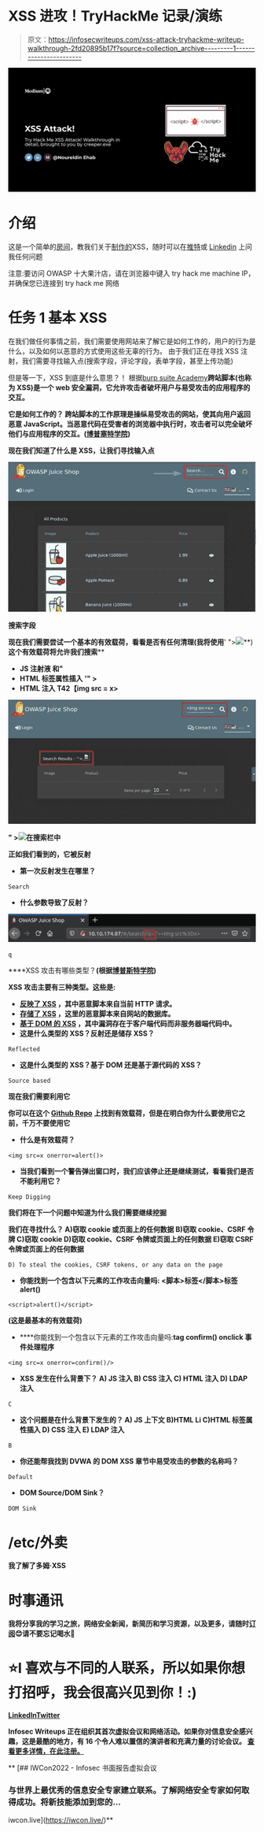 # XSS 进攻！TryHackMe 记录/演练

> 原文：<https://infosecwriteups.com/xss-attack-tryhackme-writeup-walkthrough-2fd20895b17f?source=collection_archive---------1----------------------->

![](img/2992fd4d076784e8c42ccfb45c57e38f.png)

# 介绍

这是一个简单的[房间](https://tryhackme.com/room/xssattack1u)，教我们关于[制作的](https://medium.com/u/c4af1cf135f5?source=post_page-----2fd20895b17f--------------------------------)XSS，随时可以在[推特](https://twitter.com/Nouureldin_Ehab)或 [Linkedin](https://www.linkedin.com/in/noureldin-ehab-a57940190/) 上问我任何问题

注意:要访问 OWASP 十大果汁店，请在浏览器中键入 try hack me machine IP，并确保您已连接到 try hack me 网络

# 任务 1 基本 XSS

在我们做任何事情之前，我们需要使用网站来了解它是如何工作的，用户的行为是什么，以及如何以恶意的方式使用这些无辜的行为。
由于我们正在寻找 XSS 注射，我们需要寻找输入点(搜索字段，评论字段，表单字段，甚至上传功能)

但是等一下，XSS 到底是什么意思？！
根据[burp suite Academy](https://portswigger.net/web-security/cross-site-scripting)**跨站脚本(也称为 XSS)是一个 web 安全漏洞，它允许攻击者破坏用户与易受攻击的应用程序的交互。**

****它是如何工作的？** 跨站脚本的工作原理是操纵易受攻击的网站，使其向用户返回恶意 JavaScript。当恶意代码在受害者的浏览器中执行时，攻击者可以完全破坏他们与应用程序的交互。([博普塞特学院](https://portswigger.net/web-security/cross-site-scripting))**

**现在我们知道了什么是 XSS，让我们寻找输入点**

**![](img/51f26990326b17a3ec787995cf7735c2.png)**

**搜索字段**

**现在我们需要尝试一个基本的有效载荷，看看是否有任何清理(我将使用**' "><img src = x>**)
**这个有效载荷将允许我们搜索****

*   **JS 注射液
    和"**
*   **HTML 标签属性插入
    '" >**
*   **HTML 注入
    T42【img src = x>**

**![](img/c1714237a526ec8ecf8688dae29e8e9b.png)**

**" >![](x)在搜索栏中**

**正如我们看到的，它被反射**

*   **第一次反射发生在哪里？**

```
Search
```

*   ****什么参数导致了反射？****

**![](img/bc13185a165d2debc4ddd56ca1c29de3.png)**

```
q
```

****XSS 攻击有哪些类型？**(根据[博普斯特学院](https://portswigger.net/web-security/cross-site-scripting))**

**XSS 攻击主要有三种类型。这些是:**

*   **[反映了 XSS](https://portswigger.net/web-security/cross-site-scripting#reflected-cross-site-scripting) ，其中恶意脚本来自当前 HTTP 请求。**
*   **[存储了 XSS](https://portswigger.net/web-security/cross-site-scripting#stored-cross-site-scripting) ，这里的恶意脚本来自网站的数据库。**
*   **[基于 DOM 的 XSS](https://portswigger.net/web-security/cross-site-scripting#dom-based-cross-site-scripting) ，其中漏洞存在于客户端代码而非服务器端代码中。**
*   **这是什么类型的 XSS？反射还是储存 XSS？**

```
Reflected
```

*   **这是什么类型的 XSS？基于 DOM 还是基于源代码的 XSS？**

```
Source based
```

**现在我们需要利用它**

**你可以在这个 [Github Repo](https://github.com/swisskyrepo/PayloadsAllTheThings) 上找到有效载荷，但是在明白你为什么要使用它之前，千万不要使用它**

*   ****什么是有效载荷？****

```
<img src=x onerror=alert()>
```

*   ****当我们看到一个警告弹出窗口时，我们应该停止还是继续测试，看看我们是否不能利用它？****

```
Keep Digging
```

**我们将在下一个问题中知道为什么我们需要继续挖掘**

**我们在寻找什么？
A)窃取 cookie 或页面上的任何数据
B)窃取 cookie、CSRF 令牌
C)窃取 cookie
D)窃取 cookie、CSRF 令牌或页面上的任何数据
E)窃取 CSRF 令牌或页面上的任何数据**

```
D) To steal the cookies, CSRF tokens, or any data on the page
```

*   ****你能找到一个包含以下元素的工作攻击向量吗:** <脚本>标签</脚本>标签
    alert()**

```
<script>alert()</script>
```

**(这是最基本的有效载荷)**

*   ****你能找到一个包含以下元素的工作攻击向量吗:**<img>tag
    confirm()
    onclick 事件处理程序**

```
<img src=x onerror=confirm()/>
```

*   ****XSS 发生在什么背景下？** A) JS 注入
    B) CSS 注入
    C) HTML 注入
    D) LDAP 注入**

```
C
```

*   ****这个问题是在什么背景下发生的？** A) JS 上下文
    B)HTML Li
    C)HTML 标签属性插入
    D) CSS 注入
    E) LDAP 注入**

```
B
```

*   **你还能帮我找到 DVWA 的 DOM XSS 章节中易受攻击的参数的名称吗？**

```
Default
```

*   ****DOM Source/DOM Sink？****

```
DOM Sink
```

# **/etc/外卖**

**我了解了多姆·XSS**

# **时事通讯**

**我将分享我的学习之旅，网络安全新闻，新简历和学习资源，以及更多，请随时[订阅](https://www.getrevue.co/profile/Noureldin_Ehab)😊请不要忘记喝水🌊**

# **⭐I 喜欢与不同的人联系，所以如果你想打招呼，我会很高兴见到你！:)**

**[**LinkedIn**](https://www.linkedin.com/in/noureldin-ehab-a57940190/)[**Twitter**](https://twitter.com/Nouureldin_Ehab)**

****Infosec Writeups 正在组织其首次虚拟会议和网络活动。如果你对信息安全感兴趣，这是最酷的地方，有 16 个令人难以置信的演讲者和充满力量的讨论会议。** [**查看更多详情，在此注册。**](https://iwcon.live/)**

**[](https://iwcon.live/) [## IWCon2022 - Infosec 书面报告虚拟会议

### 与世界上最优秀的信息安全专家建立联系。了解网络安全专家如何取得成功。将新技能添加到您的…

iwcon.live](https://iwcon.live/)**